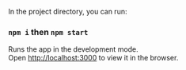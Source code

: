 In the project directory, you can run:

### `npm i` then `npm start`

Runs the app in the development mode.\
Open [http://localhost:3000](http://localhost:3000) to view it in the browser.

